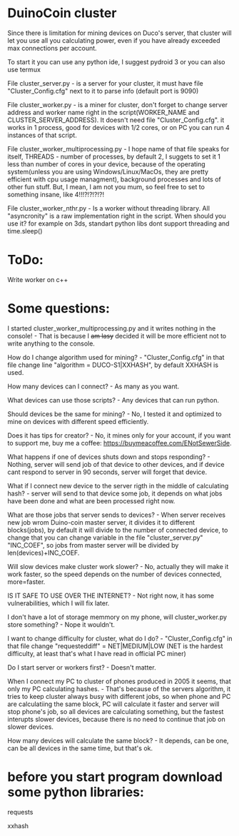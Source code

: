 # DuinoCoin cluster

Since there is limitation for mining devices on Duco's server, that cluster will let you use all you calculating power,
even if you have already exceeded max connections per account.

To start it you can use any python ide, I suggest pydroid 3 or you can also use termux

File cluster_server.py - is a server for your cluster, it must have file "Cluster_Config.cfg" next to it to parse info (default port is 9090)

File cluster_worker.py - is a miner for cluster, don't forget to change server address and worker name right in the script(WORKER_NAME and CLUSTER_SERVER_ADDRESS). It doesn't need file "Cluster_Config.cfg". it works in 1 process, good for devices with 1/2 cores, or on PC you can run 4 instances of that script.

File cluster_worker_multiprocessing.py - I hope name of that file speaks for itself, THREADS - number of processes, by default 2, I suggets to set it 1 less than number of cores in your device, because of the operating system(unless you are using Windows/Linux/MacOs, they are pretty efficient with cpu usage managment), background processes and lots of other fun stuff. But, I mean, I am not you mum, so feel free to set to something insane, like 4!!!?!?!?!?!

File cluster_worker_nthr.py - Is a worker without threading library. All "asyncronity" is a raw implementation right in the script. When should you use it? for example on 3ds, standart python libs dont support threading and time.sleep()

# ToDo:

Write worker on c++

# Some questions:

I started cluster_worker_multiprocessing.py and it writes nothing in the console! - That is because I ~~am lasy~~ decided it will be more efficient not to write anything to the console.

How do I change algorithm used for mining? - "Cluster_Config.cfg" in that file change line "algorithm = DUCO-S1|XXHASH", by default XXHASH is used.

How many devices can I connect? - As many as you want.

What devices can use those scripts? - Any devices that can run python.

Should devices be the same for mining? - No, I tested it and optimized to mine on devices with different speed efficiently.

Does it has tips for creator? - No, it mines only for your account, if you want to support me, buy me a coffee:                https://buymeacoffee.com/ENotSewerSide.

What happens if one of devices shuts down and stops responding? - Nothing, server will send job of that device to other devices, and if device cant respond to server in 90 seconds, server will forget that device.

What if I connect new device to the server rigth in the middle of calculating hash? - server will send to that device some job, it depends on what jobs have been done and what are been processed right now.

What are those jobs that server sends to devices? - When server receives new job wrom Duino-coin master server, it divides it to different blocks(jobs), by default it will divide to the number of connected device, to change that you can change variable in the file "cluster_server.py" "INC_COEF", so jobs from master server will be divided by len(devices)+INC_COEF.

Will slow devices make cluster work slower? - No, actually they will make it work faster, so the speed depends on the number of devices connected, more=faster.

IS IT SAFE TO USE OVER THE INTERNET? - Not right now, it has some vulnerabilities, which I will fix later.

I don't have a lot of storage memmory on my phone, will cluster_worker.py store something? - Nope it wouldn't.

I want to change difficulty for cluster, what do I do? - "Cluster_Config.cfg" in that file change "requesteddiff" = NET|MEDIUM|LOW (NET is the hardest difficulty, at least that's what I have read in official PC miner)

Do I start server or workers first? - Doesn't matter.

When I connect my PC to cluster of phones produced in 2005 it seems, that only my PC calculating hashes. - That's because of the servers algorithm, it tries to keep cluster always busy with different jobs, so when phone and PC are calculatiing the same block, PC will calculate it faster and server will stop phone's job, so all devices are calculating something, but the fastest interupts slower devices, because there is no need to continue that job on slower devices.

How many devices will calculate the same block? - It depends, can be one, can be all devices in the same time, but that's ok.

# before you start program download some python libraries:
  
  requests
  
  xxhash
  
